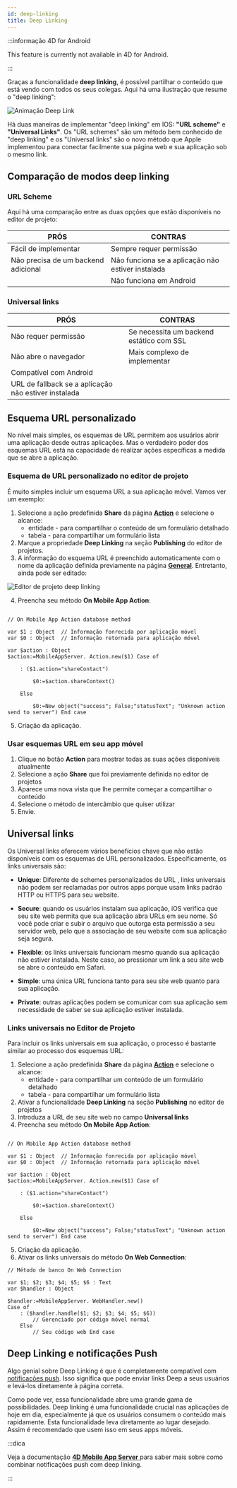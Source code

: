 ```yaml
---
id: deep-linking
title: Deep Linking
---
```


:::informação 4D for Android

This feature is currently not available in 4D for Android.

:::

Graças a funcionalidade **deep linking**, é possível partilhar o conteúdo que está vendo com todos os seus colegas. Aqui há uma ilustração que resume o "deep linking":

![Animação Deep Link](img/4d-for-ios-deeplinking.gif)

Há duas maneiras de implementar "deep linking" em IOS: **"URL scheme"** e **"Universal Links"**. Os "URL schemes" são um método bem conhecido de "deep linking"  e os "Universal links" são o novo método que Apple implementou para conectar facilmente sua página web e sua aplicação sob o mesmo link.


## Comparação de modos deep linking

### URL Scheme

Aqui há uma comparação entre as duas opções que estão disponíveis no editor de projeto:

| PRÓS                                | CONTRAS                                           |
| ----------------------------------- | ------------------------------------------------- |
| Fácil de implementar                | Sempre requer permissão                           |
| Não precisa de um backend adicional | Não funciona se a aplicação não estiver instalada |
|                                     | Não funciona em Android                           |

### Universal links

| PRÓS                                                 | CONTRAS                                  |
| ---------------------------------------------------- | ---------------------------------------- |
| Não requer permissão                                 | Se necessita um backend estático com SSL |
| Não abre o navegador                                 | Mais complexo de implementar             |
| Compatível com Android                               |                                          |
| URL de fallback se a aplicação não estiver instalada |                                          |

## Esquema URL personalizado

No nível mais simples, os esquemas de URL permitem aos usuários abrir uma aplicação desde outras aplicações. Mas o verdadeiro poder dos esquemas URL está na capacidade de realizar ações específicas a medida que se abre a aplicação.



### Esquema de URL personalizado no editor de projeto

É muito simples incluir um esquema URL a sua aplicação móvel. Vamos ver um exemplo:

1. Selecione a ação predefinida **Share** da página [**Action**](../project-definition/actions.md) e selecione o alcance:
    *   entidade - para compartilhar o conteúdo de um formulário detalhado
    *   tabela - para compartilhar um formulário lista
2. Marque a propriedade **Deep Linking** na seção **Publishing** do editor de projetos.
3. A informação do esquema URL é preenchido automaticamente com o nome da aplicação definida previamente na página [**General**](../project-definition/general.md). Entretanto, ainda pode ser editado:

![Editor de projeto deep linking](img/deep-linking-project-editor-publishing-section.png)

4. Preencha seu método **On Mobile App Action**:

```4d

// On Mobile App Action database method

var $1 : Object  // Informação fonrecida por aplicação móvel
var $0 : Object  // Informação retornada para aplicação móvel

var $action : Object
$action:=MobileAppServer. Action.new($1) Case of 

    : ($1.action="shareContact")

        $0:=$action.shareContext()

    Else 

        $0:=New object("success"; False;"statusText"; "Unknown action send to server") End case 

```

5. Criação da aplicação.


### Usar esquemas URL em seu app móvel

1. Clique no botão **Action** para mostrar todas as suas ações disponíveis atualmente
2. Selecione a ação **Share** que foi previamente definida no editor de projetos
3. Aparece uma nova vista que lhe permite começar a compartilhar o conteúdo
4. Selecione o método de intercâmbio que quiser utilizar
5. Envie.

## Universal links

Os Universal links oferecem vários benefícios chave que não estão disponíveis com os esquemas de URL personalizados. Específicamente, os links universais são:

* **Unique**: Diferente de schemes personalizados de  URL , links universais não podem ser reclamadas por outros apps porque usam links padrão  HTTP ou HTTPS para seu website.

* **Secure**: quando os usuários instalam sua aplicação, iOS verifica que seu site web permita que sua aplicação abra URLs em seu nome. Só você pode criar e subir o arquivo que outorga esta permissão a seu servidor web, pelo que a associação de seu website com sua aplicação seja segura.

* **Flexible**: os links universais funcionam mesmo quando sua aplicação não estiver instalada. Neste caso, ao pressionar um link a seu site web se abre o conteúdo em Safari.

* **Simple**: uma única URL funciona tanto para seu site web quanto para sua aplicação.

* **Private**: outras aplicações podem se comunicar com sua aplicação sem necessidade de saber se sua aplicação estiver instalada.

### Links universais no Editor de Projeto

Para incluir os links universais em sua aplicação, o processo é bastante similar ao processo dos esquemas URL:

1. Selecione a ação predefinida **Share** da página [**Action**](../project-definition/actions.md) e selecione o alcance:
    *   entidade - para compartilhar um conteúdo de um formulário detalhado
    *   tabela - para compartilhar um formulário lista
2. Ativar a funcionalidade **Deep Linking** na seção **Publishing** no editor de projetos
3. Introduza a URL de seu site web no campo **Universal links**
4. Preencha seu método **On Mobile App Action**:

```4d

// On Mobile App Action database method

var $1 : Object  // Informação fonrecida por aplicação móvel
var $0 : Object  // Informação retornada para aplicação móvel

var $action : Object
$action:=MobileAppServer. Action.new($1) Case of 

    : ($1.action="shareContact")

        $0:=$action.shareContext()

    Else 

        $0:=New object("success"; False;"statusText"; "Unknown action send to server") End case 

```

5. Criação da aplicação.
6. Ativar os links universais do método **On Web Connection**:

```4d
// Método de banco On Web Connection

var $1; $2; $3; $4; $5; $6 : Text
var $handler : Object

$handler:=MobileAppServer. WebHandler.new()
Case of
    : ($handler.handle($1; $2; $3; $4; $5; $6))
        // Gerenciado por código móvel normal
    Else
        // Seu código web End case

```



## Deep Linking e notificações Push

Algo genial sobre Deep Linking é que é completamente compatível com [notificações push](push-notification.md). Isso significa que pode enviar links Deep a seus usuários e levá-los diretamente à página correta.

Como pode ver, essa funcionalidade abre uma grande gama de possibilidades. Deep linking é uma funcionalidade crucial nas aplicações de hoje em dia, especialmente já que os usuários consumem o conteúdo mais rapidamente. Esta funcionalidade leva diretamente ao lugar desejado. Assim é recomendado que usem isso em seus apps móveis.

:::dica

Veja a documentação [**4D Mobile App Server** ](https://github.com/4d-for-ios/4D-Mobile-App-Server/blob/master/Documentation/Classes/PushNotification.md) para saber mais sobre como combinar notificações push com  deep linking.

:::






